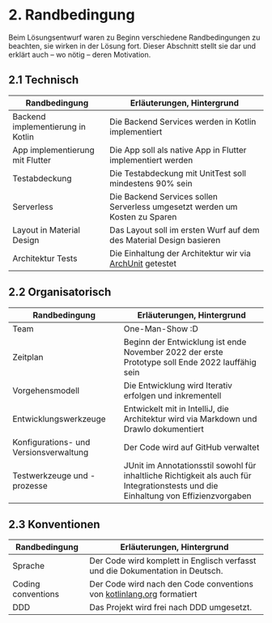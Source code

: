 # 2. Randbedingung

Beim Lösungsentwurf waren zu Beginn verschiedene Randbedingungen zu beachten, sie wirken in der Lösung fort. Dieser
Abschnitt stellt sie dar und erklärt auch – wo nötig – deren Motivation.

## 2.1 Technisch

| Randbedingung                     | Erläuterungen, Hintergrund                                                           |
|-----------------------------------|--------------------------------------------------------------------------------------|
| Backend implementierung in Kotlin | Die Backend Services werden in Kotlin implementiert                                  |
| App implementierung mit Flutter   | Die App soll als native App in Flutter implementiert werden                          |
| Testabdeckung                     | Die Testabdeckung mit UnitTest soll mindestens 90% sein                              |
| Serverless                        | Die Backend Services sollen Serverless umgesetzt werden um Kosten zu Sparen          |
| Layout in Material Design         | Das Layout soll im ersten Wurf auf dem des Material Design basieren                  |
| Architektur Tests                 | Die Einhaltung der Architektur wir via [ArchUnit](https://www.archunit.org) getestet |

## 2.2 Organisatorisch

| Randbedingung                           | Erläuterungen, Hintergrund                                                                                                          |
|-----------------------------------------|-------------------------------------------------------------------------------------------------------------------------------------|
| Team                                    | One-Man-Show :D                                                                                                                     |
| Zeitplan                                | Beginn der Entwicklung ist ende November 2022 der erste Prototype soll Ende 2022 lauffähig sein                                     |
| Vorgehensmodell                         | Die Entwicklung wird Iterativ erfolgen und inkrementell                                                                             |
| Entwicklungswerkzeuge                   | Entwickelt mit in IntelliJ, die Architektur wird via Markdown und DrawIo dokumentiert                                               |
| Konfigurations- und Versionsverwaltung  | Der Code wird auf GitHub verwaltet                                                                                                  | 
| Testwerkzeuge und -prozesse             | JUnit im Annotationsstil sowohl für inhaltliche Richtigkeit als auch für Integrationstests und die Einhaltung von Effizienzvorgaben |

## 2.3 Konventionen

| Randbedingung      | Erläuterungen, Hintergrund                                                                                                   |
|--------------------|------------------------------------------------------------------------------------------------------------------------------|
| Sprache            | Der Code wird komplett in Englisch verfasst und die Dokumentation in Deutsch.                                                |
| Coding conventions | Der Code wird nach den Code conventions von [kotlinlang.org](https://kotlinlang.org/docs/coding-conventions.html) formatiert |
| DDD                | Das Projekt wird frei nach DDD umgesetzt.                                                                                    |